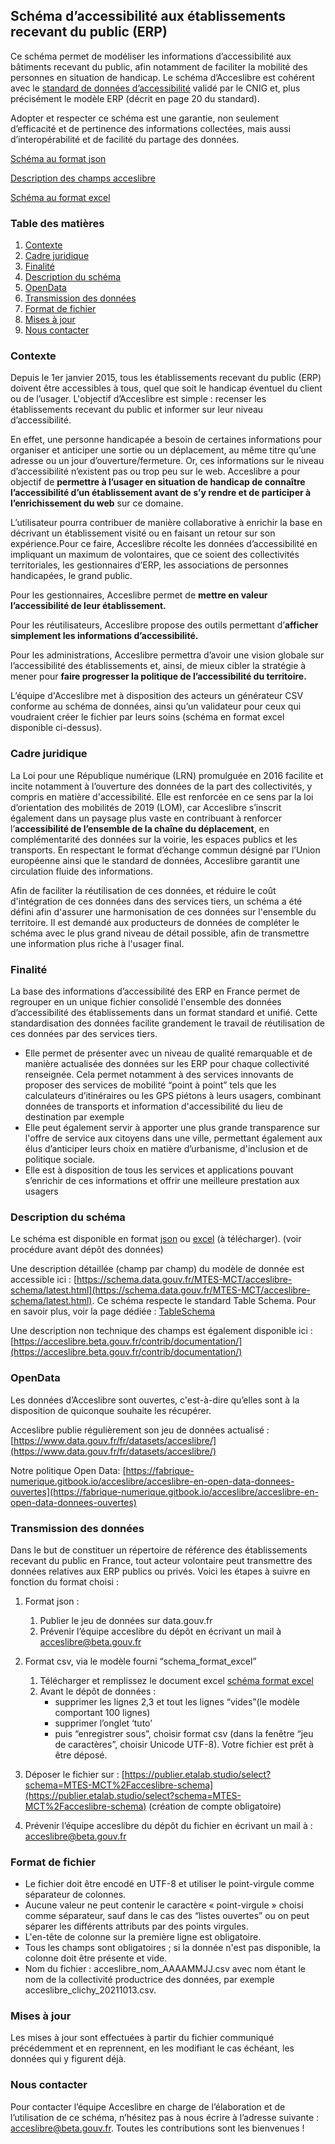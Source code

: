 <MenuSchema />

## Schéma d’accessibilité aux établissements recevant du public (ERP)

Ce schéma permet de modéliser les informations d’accessibilité aux bâtiments recevant du public, afin notamment de 
faciliter la mobilité des personnes en situation de handicap. Le schéma d’Acceslibre est cohérent avec 
le [standard de données d’accessibilité](http://cnig.gouv.fr/wp-content/uploads/2021/11/211021_Standard_CNIG_Accessibilite_v2021-10.pdf) 
validé par le CNIG et, plus précisément le modèle ERP (décrit en page 20 du standard).

Adopter et respecter ce schéma est une garantie, non seulement d’efficacité et de pertinence des informations collectées, mais aussi d’interopérabilité et de facilité du partage des données.

[Schéma au format json](https://github.com/MTES-MCT/acceslibre-schema/blob/master/schema.json)

[Description des champs acceslibre](https://acceslibre.beta.gouv.fr/contrib/documentation/)

[Schéma au format excel](https://github.com/MTES-MCT/acceslibre-schema/blob/master/schema_format_excel.xls)

### Table des matières
1. [Contexte](#contexte)
2. [Cadre juridique](#juridique)
3. [Finalité](#finalite)
4. [Description du schéma](#schema)
5. [OpenData](#opendata)
6. [Transmission des données](#transmission)
7. [Format de fichier](#format)
8. [Mises à jour](#update)
9. [Nous contacter](#contact)


### Contexte <a name="contexte"></a>

Depuis le 1er janvier 2015, tous les établissements recevant du public (ERP) doivent être accessibles à tous, quel 
que soit le handicap éventuel du client ou de l’usager. L'objectif d’Acceslibre est simple : recenser les 
établissements recevant du public et informer sur leur niveau d’accessibilité.

En effet, une personne handicapée a besoin de certaines informations pour organiser et anticiper une sortie ou un déplacement, au même titre qu’une adresse ou un jour d’ouverture/fermeture. Or, ces informations sur le niveau d’accessibilité n’existent pas ou trop peu sur le web.  Acceslibre a pour objectif de **permettre à l’usager en situation de handicap de connaître l’accessibilité d’un établissement avant de s’y rendre et de participer à l’enrichissement du web** sur ce domaine. 

L’utilisateur pourra contribuer de manière collaborative à enrichir la base en décrivant un établissement visité ou en faisant un retour sur son expérience.Pour ce faire, Acceslibre récolte les données d’accessibilité en impliquant un maximum de volontaires, que ce soient des collectivités territoriales, les gestionnaires d’ERP, les associations de personnes handicapées, le grand public.

Pour les gestionnaires, Acceslibre permet de **mettre en valeur l’accessibilité de leur établissement.**

Pour les réutilisateurs, Acceslibre propose des outils permettant d’**afficher simplement les informations d’accessibilité.**

Pour les administrations, Acceslibre permettra d’avoir une vision globale sur l’accessibilité des établissements et, ainsi, de mieux cibler la stratégie à mener pour **faire progresser la politique de l’accessibilité du territoire.**

L’équipe d'Acceslibre met à disposition des acteurs un générateur CSV conforme au schéma de données, ainsi qu’un validateur pour ceux qui voudraient créer le fichier par leurs soins (schéma en format excel disponible ci-dessus).




### Cadre juridique <a name="juridique"></a>

La Loi pour une République numérique (LRN) promulguée en 2016 facilite et incite notamment à l’ouverture des données de la part des collectivités, y compris en matière d'accessibilité. Elle est renforcée en ce sens par la loi d’orientation des mobilités de 2019 (LOM), car Acceslibre s’inscrit également dans un paysage plus vaste en contribuant à renforcer l’**accessibilité de l’ensemble de la chaîne du déplacement**, en complémentarité des données sur la voirie, les espaces publics et les transports. En respectant le format d’échange commun désigné par l’Union européenne ainsi que le standard de données, Acceslibre garantit une circulation fluide des informations.

Afin de faciliter la réutilisation de ces données, et réduire le coût d'intégration de ces données dans des services tiers, un schéma a été défini afin d'assurer une harmonisation de ces données sur l'ensemble du territoire. Il est demandé aux producteurs de données de compléter le schéma avec le plus grand niveau de détail possible, afin de transmettre une information plus riche à l'usager final.


### Finalité <a name="finalite"></a>

La base des informations d’accessibilité des ERP en France permet de regrouper en un unique fichier consolidé l'ensemble des données d’accessibilité des établissements dans un format standard et unifié. Cette standardisation des données facilite grandement le travail de réutilisation de ces données par des services tiers.

- Elle permet de présenter avec un niveau de qualité remarquable et de manière actualisée des données sur les ERP pour chaque
  collectivité renseignée. Cela permet notamment à des services innovants de proposer des services de mobilité “point à
  point” tels que les calculateurs d’itinéraires ou les GPS piétons à leurs usagers, combinant données de transports et information
  d'accessibilité du lieu de destination par exemple
- Elle peut également servir à apporter une plus grande transparence sur l'offre de service aux citoyens dans une ville,
  permettant également aux élus d’anticiper leurs choix en matière d’urbanisme, d'inclusion et de politique sociale.
- Elle est à disposition de tous les services et applications pouvant s’enrichir de ces informations et offrir une meilleure prestation aux usagers

### Description du schéma <a name="schema"></a>

Le schéma est disponible en format [json](https://schema.data.gouv.fr/schemas/MTES-MCT/acceslibre-schema/master/schema.json) ou [excel](https://github.com/MTES-MCT/acceslibre-schema/blob/master/schema_format_excel.xls) (à télécharger). (voir procédure avant dépôt des données)

Une description détaillée (champ par champ) du modèle de donnée est accessible ici : [https://schema.data.gouv.fr/MTES-MCT/acceslibre-schema/latest.html](https://schema.data.gouv.fr/MTES-MCT/acceslibre-schema/latest.html). Ce schéma
respecte le standard Table Schema. Pour en savoir plus, voir la page dédiée : [TableSchema](https://specs.frictionlessdata.io/table-schema/)

Une description non technique des champs est également disponible ici : [https://acceslibre.beta.gouv.fr/contrib/documentation/](https://acceslibre.beta.gouv.fr/contrib/documentation/)

### OpenData <a name="opendata"></a>

Les données d’Acceslibre sont ouvertes, c'est-à-dire qu’elles sont à la disposition de quiconque souhaite les récupérer.

Acceslibre publie régulièrement son jeu de données actualisé :
 [https://www.data.gouv.fr/fr/datasets/acceslibre/](https://www.data.gouv.fr/fr/datasets/acceslibre/)

Notre politique Open Data: [https://fabrique-numerique.gitbook.io/acceslibre/acceslibre-en-open-data-donnees-ouvertes](https://fabrique-numerique.gitbook.io/acceslibre/acceslibre-en-open-data-donnees-ouvertes)

### Transmission des données <a name="transmission"></a>

Dans le but de constituer un répertoire de référence des établissements recevant du public en France, tout acteur volontaire peut transmettre des données relatives aux ERP publics ou privés. Voici les étapes à suivre en fonction du format choisi :

1) Format json :
   1) Publier le jeu de données sur data.gouv.fr 
   2) Prévenir l’équipe acceslibre du dépôt en écrivant un mail à [acceslibre@beta.gouv.fr](mailto:acceslibre@beta.gouv.fr)

2) Format csv, via le modèle fourni “schema_format_excel” 
   1) Télécharger et remplissez le document excel [schéma format excel](https://github.com/MTES-MCT/acceslibre-schema/blob/master/schema_format_excel.xls)
   2) Avant le dépôt de données :
      * supprimer les lignes 2,3 et tout les lignes “vides”(le modèle comportant 100 lignes)
      * supprimer l’onglet ‘tuto’ 
      * puis “enregistrer sous”, choisir format csv (dans la fenêtre “jeu de caractères”, choisir Unicode UTF-8).
Votre fichier est prêt à être déposé.
3) Déposer le fichier sur : [https://publier.etalab.studio/select?schema=MTES-MCT%2Facceslibre-schema](https://publier.etalab.studio/select?schema=MTES-MCT%2Facceslibre-schema)
(création de compte obligatoire)
4) Prévenir l’équipe acceslibre du dépôt du fichier en écrivant un mail à : [acceslibre@beta.gouv.fr](mailto:acceslibre@beta.gouv.fr)


### Format de fichier <a name="format"></a>

* Le fichier doit être encodé en UTF-8 et utiliser le point-virgule comme séparateur de colonnes.
* Aucune valeur ne peut contenir le caractère « point-virgule » choisi comme séparateur, sauf dans le cas des “listes ouvertes” ou on peut
séparer les différents attributs par des points virgules.
* L'en-tête de colonne sur la première ligne est obligatoire. 
* Tous les champs sont obligatoires ; si la donnée n'est pas disponible, la colonne doit être présente et vide. 
* Nom du fichier : acceslibre_nom_AAAAMMJJ.csv avec nom étant le nom de la collectivité productrice des données, par exemple
acceslibre_clichy_20211013.csv.

### Mises à jour <a name="update"></a>

Les mises à jour sont effectuées à partir du fichier communiqué précédemment et en reprennent, en les modifiant le cas
échéant, les données qui y figurent déjà.

### Nous contacter <a name="contact"></a>

Pour contacter l’équipe Acceslibre en charge de l’élaboration et de l’utilisation de ce schéma, n’hésitez pas à nous
écrire à l’adresse suivante : [acceslibre@beta.gouv.fr](mailto:acceslibre@beta.gouv.fr). Toutes les contributions sont
les bienvenues !
